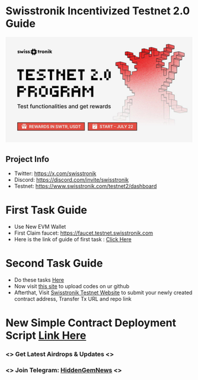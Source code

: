 # Swisstronik Incentivized Testnet 2.0 Guide

<p align="center">
<img src='image.jpg' width='900'>
</p>



## Project Info

- Twitter: https://x.com/swisstronik
- Discord: https://discord.com/invite/swisstronik
- Testnet: https://www.swisstronik.com/testnet2/dashboard

# First Task Guide

- Use New EVM Wallet
- First Claim faucet: https://faucet.testnet.swisstronik.com
- Here is the link of guide of first task : [Click Here](https://github.com/BidyutRoy2/Swisstronik-Testnet/blob/main/DEPLOY-SIMPLE-CONTRACT.md)

  

# Second Task Guide
- Do these tasks [Here](https://github.com/BidyutRoy2/Swisstronik-Testnet/blob/main/MINT-100-ERC-20-TOKENS.md)
- Now visit [this site](https://github.com/BidyutRoy2/Swisstronik-Testnet/blob/main/Upload-To-Github.md) to upload codes on ur github
- Afterthat, Visit [Swisstronik Testnet Website](https://www.swisstronik.com/testnet2/dashboard) to submit your newly created contract address, Transfer Tx URL and repo link

# New Simple Contract Deployment Script [Link Here](https://github.com/BidyutRoy2/Swisstronic-Script)

  

### <> Get Latest Airdrops & Updates <>

### <> Join Telegram: [HiddenGemNews](https://t.me/hiddengemnews) <>
